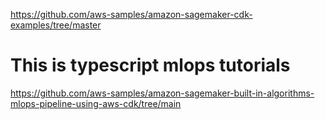 https://github.com/aws-samples/amazon-sagemaker-cdk-examples/tree/master

# This is typescript mlops tutorials
https://github.com/aws-samples/amazon-sagemaker-built-in-algorithms-mlops-pipeline-using-aws-cdk/tree/main

